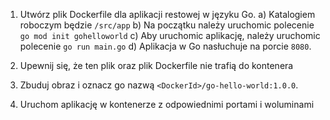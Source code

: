 1. Utwórz plik Dockerfile dla aplikacji restowej w języku Go.
   a) Katalogiem roboczym będzie `/src/app` 
   b) Na początku należy uruchomic polecenie `go mod init gohelloworld`
   c) Aby uruchomic aplikację, należy uruchomic polecenie `go run main.go`
   d) Aplikacja w Go nasłuchuje na porcie `8080`.

2. Upewnij się, że ten plik oraz plik Dockerfile nie trafią do kontenera

3. Zbuduj obraz i oznacz go nazwą `<DockerId>/go-hello-world:1.0.0`.

4. Uruchom aplikację w kontenerze z odpowiednimi portami i woluminami
